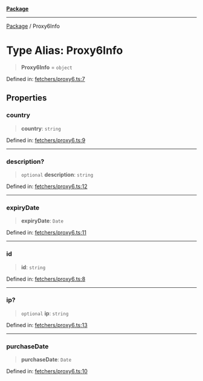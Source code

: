 [**Package**](../README.md)

***

[Package](../globals.md) / Proxy6Info

# Type Alias: Proxy6Info

> **Proxy6Info** = `object`

Defined in: [fetchers/proxy6.ts:7](https://github.com/AlexXanderGrib/proxy-master/blob/d9889b922817ac03c7a235b832a590a4ef34fb55/src/fetchers/proxy6.ts#L7)

## Properties

### country

> **country**: `string`

Defined in: [fetchers/proxy6.ts:9](https://github.com/AlexXanderGrib/proxy-master/blob/d9889b922817ac03c7a235b832a590a4ef34fb55/src/fetchers/proxy6.ts#L9)

***

### description?

> `optional` **description**: `string`

Defined in: [fetchers/proxy6.ts:12](https://github.com/AlexXanderGrib/proxy-master/blob/d9889b922817ac03c7a235b832a590a4ef34fb55/src/fetchers/proxy6.ts#L12)

***

### expiryDate

> **expiryDate**: `Date`

Defined in: [fetchers/proxy6.ts:11](https://github.com/AlexXanderGrib/proxy-master/blob/d9889b922817ac03c7a235b832a590a4ef34fb55/src/fetchers/proxy6.ts#L11)

***

### id

> **id**: `string`

Defined in: [fetchers/proxy6.ts:8](https://github.com/AlexXanderGrib/proxy-master/blob/d9889b922817ac03c7a235b832a590a4ef34fb55/src/fetchers/proxy6.ts#L8)

***

### ip?

> `optional` **ip**: `string`

Defined in: [fetchers/proxy6.ts:13](https://github.com/AlexXanderGrib/proxy-master/blob/d9889b922817ac03c7a235b832a590a4ef34fb55/src/fetchers/proxy6.ts#L13)

***

### purchaseDate

> **purchaseDate**: `Date`

Defined in: [fetchers/proxy6.ts:10](https://github.com/AlexXanderGrib/proxy-master/blob/d9889b922817ac03c7a235b832a590a4ef34fb55/src/fetchers/proxy6.ts#L10)
